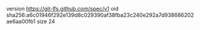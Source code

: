 version https://git-lfs.github.com/spec/v1
oid sha256:a6c01946f292e139d8c029390af38fba23c240e292a7d938686202ae6aa00fb1
size 24
